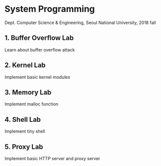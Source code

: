 # System Programming
Dept. Computer Science & Engineering, Seoul National University, 2018 fall

## 1. Buffer Overflow Lab
Learn about buffer overflow attack

## 2. Kernel Lab
Implement basic kernel modules

## 3. Memory Lab
Implement malloc function

## 4. Shell Lab
Implement tiny shell

## 5. Proxy Lab
Implement basic HTTP server and proxy server
